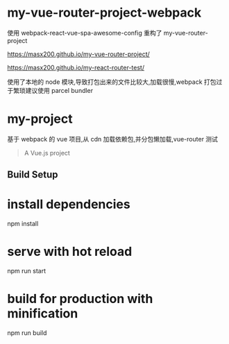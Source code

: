 # my-vue-router-project-webpack

使用 webpack-react-vue-spa-awesome-config 重构了 my-vue-router-project

https://masx200.github.io/my-vue-router-project/

https://masx200.github.io/my-react-router-test/

使用了本地的 node 模块,导致打包出来的文件比较大,加载很慢,webpack 打包过于繁琐建议使用 parcel bundler

# my-project

基于 webpack 的 vue 项目,从 cdn 加载依赖包,并分包懒加载,vue-router 测试

> A Vue.js project

## Build Setup

# install dependencies

npm install

# serve with hot reload

npm run start

# build for production with minification

npm run build
